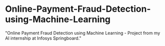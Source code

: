 # Online-Payment-Fraud-Detection-using-Machine-Learning
"Online Payment Fraud Detection using Machine Learning - Project from my AI internship at Infosys Springboard."
